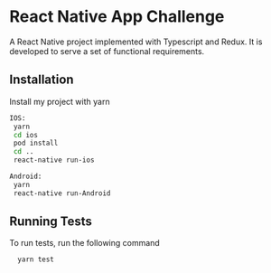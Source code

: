 
# React Native App Challenge

A React Native project implemented with Typescript and Redux. It is developed to serve a set of functional requirements. 

## Installation

Install my project with yarn

```bash
IOS:
 yarn
 cd ios 
 pod install
 cd ..
 react-native run-ios

Android:
 yarn
 react-native run-Android
```
    
    
## Running Tests

To run tests, run the following command

```bash
  yarn test
```

